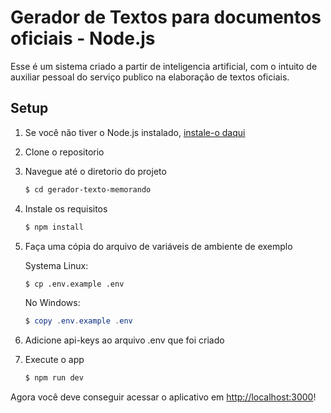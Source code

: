 # Gerador de Textos para documentos oficiais - Node.js

Esse é um sistema criado a partir de inteligencia artificial, com o intuito de auxiliar pessoal do serviço publico na elaboração de textos oficiais.

## Setup

1. Se você não tiver o Node.js instalado, [instale-o daqui](https://nodejs.org/en/)

2. Clone o repositorio

3. Navegue até o diretorio do projeto

   ```bash
   $ cd gerador-texto-memorando
   ```

4. Instale os requisitos

   ```bash
   $ npm install
   ```

5. Faça uma cópia do arquivo de variáveis de ambiente de exemplo

   Systema Linux: 
   ```bash
   $ cp .env.example .env
   ```
   No Windows:
   ```powershell
   $ copy .env.example .env
   ```
6. Adicione api-keys ao arquivo .env que foi criado 

7. Execute o app

   ```bash
   $ npm run dev
   ```


Agora você deve conseguir acessar o aplicativo em [http://localhost:3000](http://localhost:3000)! 
